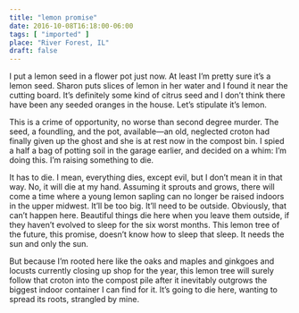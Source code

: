 ```yaml
---
title: "lemon promise"
date: 2016-10-08T16:18:00-06:00
tags: [ "imported" ]
place: "River Forest, IL"
draft: false
---
```

I put a lemon seed in a flower pot just now. At least I’m pretty sure it’s a lemon seed. Sharon puts slices of lemon in her water and I found it near the cutting board. It’s definitely some kind of citrus seed and I don’t think there have been any seeded oranges in the house. Let’s stipulate it’s lemon.

This is a crime of opportunity, no worse than second degree murder. The seed, a foundling, and the pot, available&mdash;an old, neglected croton had finally given up the ghost and she is at rest now in the compost bin. I spied a half a bag of potting soil in the garage earlier, and decided on a whim: I’m doing this. I’m raising something to die.

It has to die. I mean, everything dies, except evil, but I don’t mean it in that way. No, it will die at my hand. Assuming it sprouts and grows, there will come a time where a young lemon sapling can no longer be raised indoors in the upper midwest. It’ll be too big. It’ll need to be outside. Obviously, that can’t happen here. Beautiful things die here when you leave them outside, if they haven’t evolved to sleep for the six worst months. This lemon tree of the future, this promise, doesn’t know how to sleep that sleep. It needs the sun and only the sun.

But because I’m rooted here like the oaks and maples and ginkgoes and locusts currently closing up shop for the year, this lemon tree will surely follow that croton into the compost pile after it inevitably outgrows the biggest indoor container I can find for it. It’s going to die here, wanting to spread its roots, strangled by mine.

